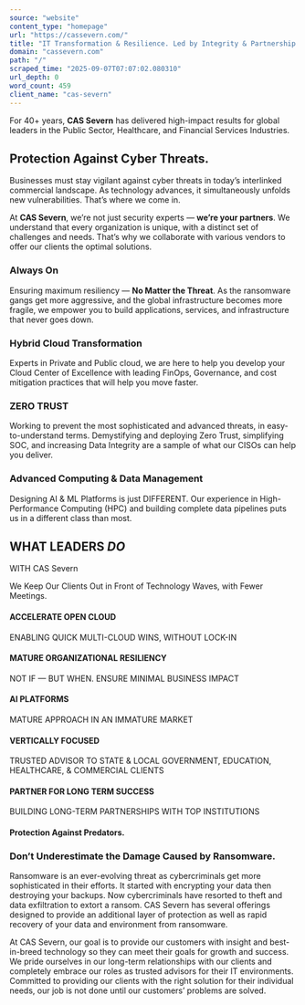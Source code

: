 ```yaml
---
source: "website"
content_type: "homepage"
url: "https://cassevern.com/"
title: "IT Transformation & Resilience. Led by Integrity & Partnership."
domain: "cassevern.com"
path: "/"
scraped_time: "2025-09-07T07:07:02.080310"
url_depth: 0
word_count: 459
client_name: "cas-severn"
---
```


For 40+ years, **CAS Severn** has delivered high-impact results for global leaders in the Public Sector, Healthcare, and Financial Services Industries.

## Protection Against Cyber Threats.

Businesses must stay vigilant against cyber threats in today’s interlinked commercial landscape. As technology advances, it simultaneously unfolds new vulnerabilities. That’s where we come in.

At **CAS Severn**, we’re not just security experts — **we’re your partners**. We understand that every organization is unique, with a distinct set of challenges and needs. That’s why we collaborate with various vendors to offer our clients the optimal solutions.

### Always On

Ensuring maximum resiliency — **No Matter the Threat**. As the ransomware gangs get more aggressive, and the global infrastructure becomes more fragile, we empower you to build applications, services, and infrastructure that never goes down.

### Hybrid Cloud Transformation

Experts in Private and Public cloud, we are here to help you develop your Cloud Center of Excellence with leading FinOps, Governance, and cost mitigation practices that will help you move faster.

### ZERO TRUST

Working to prevent the most sophisticated and advanced threats, in easy-to-understand terms. Demystifying and deploying Zero Trust, simplifying SOC, and increasing Data Integrity are a sample of what our CISOs can help you deliver.

### Advanced Computing & Data Management

Designing AI & ML Platforms is just DIFFERENT. Our experience in High-Performance Computing (HPC) and building complete data pipelines puts us in a different class than most.

## WHAT LEADERS _DO_  
WITH CAS Severn

We Keep Our Clients Out in Front of Technology Waves, with Fewer Meetings.

#### ACCELERATE OPEN CLOUD

ENABLING QUICK MULTI-CLOUD WINS, WITHOUT LOCK-IN

#### MATURE ORGANIZATIONAL RESILIENCY

NOT IF — BUT WHEN. ENSURE MINIMAL BUSINESS IMPACT

#### AI PLATFORMS

MATURE APPROACH IN AN IMMATURE MARKET

#### VERTICALLY FOCUSED

TRUSTED ADVISOR TO STATE & LOCAL GOVERNMENT, EDUCATION, HEALTHCARE, & COMMERCIAL CLIENTS

#### PARTNER FOR LONG TERM SUCCESS

BUILDING LONG-TERM PARTNERSHIPS WITH TOP INSTITUTIONS

#### Protection Against Predators.

### Don’t Underestimate the Damage Caused by Ransomware.

Ransomware is an ever-evolving threat as cybercriminals get more sophisticated in their efforts. It started with encrypting your data then destroying your backups. Now cybercriminals have resorted to theft and data exfiltration to extort a ransom. CAS Severn has several offerings designed to provide an additional layer of protection as well as rapid recovery of your data and environment from ransomware.

At CAS Severn, our goal is to provide our customers with insight and best-in-breed technology so they can meet their goals for growth and success. We pride ourselves in our long-term relationships with our clients and completely embrace our roles as trusted advisors for their IT environments. Committed to providing our clients with the right solution for their individual needs, our job is not done until our customers’ problems are solved.